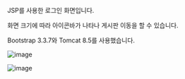 JSP를 사용한 로그인 화면입니다. 

화면 크기에 따라 아이콘바가 나타나 게시판 이동을 할 수 있습니다. 

Bootstrap 3.3.7와 Tomcat 8.5를 사용했습니다.

![image](https://user-images.githubusercontent.com/82144761/144207342-e8be5985-31ad-4c1a-9a5a-826627885c19.png)


![image](https://user-images.githubusercontent.com/82144761/144203276-2a89d924-9688-4bbc-b691-9baa129e4d48.png)
